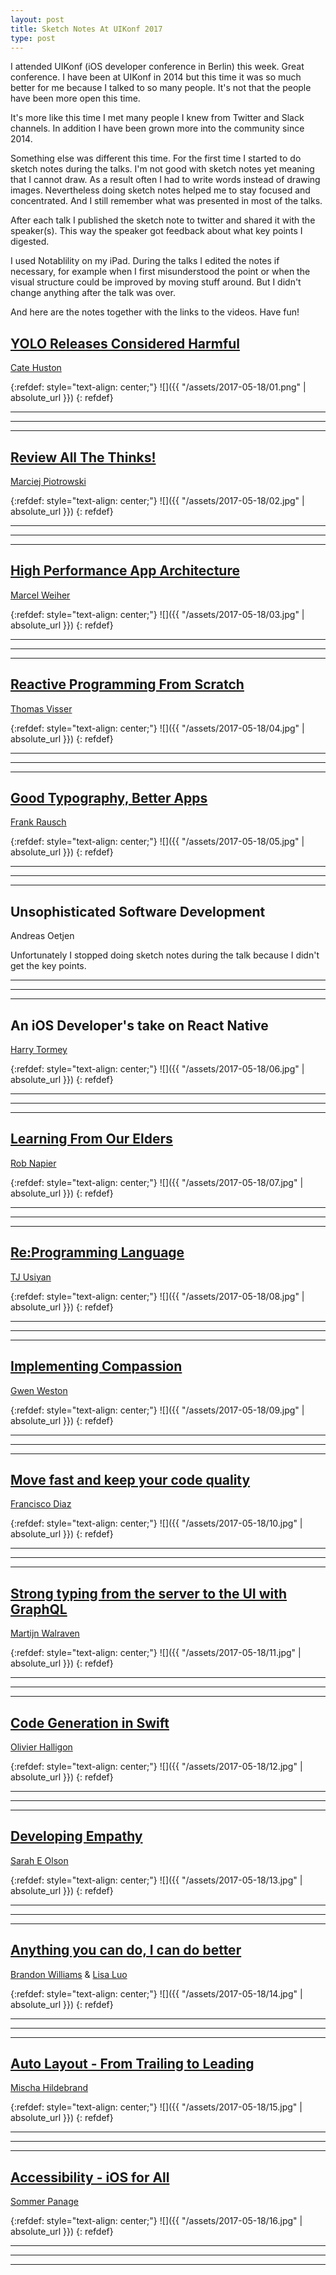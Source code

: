 ```yaml
---
layout: post
title: Sketch Notes At UIKonf 2017
type: post
---
```

I attended UIKonf (iOS developer conference in Berlin) this week. Great conference. I have been at UIKonf in 2014 but this time it was so much better for me because I talked to so many people. It's not that the people have been more open this time.

It's more like this time I met many people I knew from Twitter and Slack channels. In addition I have been grown more into the community since 2014.

Something else was different this time. For the first time I started to do sketch notes during the talks. I'm not good with sketch notes yet meaning that I cannot draw. As a result often I had to write words instead of drawing images. Nevertheless doing sketch notes helped me to stay focused and concentrated. And I still remember what was presented in most of the talks.

After each talk I published the sketch note to twitter and shared it with the speaker(s). This way the speaker got feedback about what key points I digested.
<!--more-->
I used Notablility on my iPad. During the talks I edited the notes if necessary, for example when I first misunderstood the point or when the visual structure could be improved by moving stuff around. But I didn't change anything after the talk was over.

And here are the notes together with the links to the videos. Have fun!

## [YOLO Releases Considered Harmful](https://youtu.be/7DIVDzHtL2c)
[Cate Huston](https://twitter.com/catehstn)

{:refdef: style="text-align: center;"}
![]({{ "/assets/2017-05-18/01.png" | absolute_url }})
{: refdef}

---

---

---

## [Review All The Thinks!](https://youtu.be/KRVdrwxIszU)
[Marciej Piotrowski](https://twitter.com/paciej00)

{:refdef: style="text-align: center;"}
![]({{ "/assets/2017-05-18/02.jpg" | absolute_url }})
{: refdef}

---

---

---

## [High Performance App Architecture](https://youtu.be/kHG_zw75SjE)
[Marcel Weiher](https://twitter.com/mpweiher)

{:refdef: style="text-align: center;"}
![]({{ "/assets/2017-05-18/03.jpg" | absolute_url }})
{: refdef}

---

---

---

## [Reactive Programming From Scratch](https://youtu.be/sEQiMCiMgpc)
[Thomas Visser](https://mobile.twitter.com/thomvis)

{:refdef: style="text-align: center;"}
![]({{ "/assets/2017-05-18/04.jpg" | absolute_url }})
{: refdef}

---

---

---

## [Good Typography, Better Apps](https://youtu.be/YM2Nj691PMo)
[Frank Rausch](https://mobile.twitter.com/frankrausch)

{:refdef: style="text-align: center;"}
![]({{ "/assets/2017-05-18/05.jpg" | absolute_url }})
{: refdef}

---

---

---

## Unsophisticated Software Development
Andreas Oetjen

Unfortunately I stopped doing sketch notes during the talk because I didn't get the key points.

---

---

---

## An iOS Developer's take on React Native
[Harry Tormey](https://twitter.com/htormey)

{:refdef: style="text-align: center;"}
![]({{ "/assets/2017-05-18/06.jpg" | absolute_url }})
{: refdef}

---

---

---

## [Learning From Our Elders](https://youtu.be/c3Kg3c8vqsc)
[Rob Napier](https://mobile.twitter.com/cocoaphony)

{:refdef: style="text-align: center;"}
![]({{ "/assets/2017-05-18/07.jpg" | absolute_url }})
{: refdef}

---

---

---

## [Re:Programming Language](https://youtu.be/naAR9qxVOxc)
[TJ Usiyan](https://mobile.twitter.com/griotspeak)

{:refdef: style="text-align: center;"}
![]({{ "/assets/2017-05-18/08.jpg" | absolute_url }})
{: refdef}

---

---

---

## [Implementing Compassion](https://youtu.be/8YgN9XWE_dY)
[Gwen Weston](https://mobile.twitter.com/purpleyay)

{:refdef: style="text-align: center;"}
![]({{ "/assets/2017-05-18/09.jpg" | absolute_url }})
{: refdef}

---

---

---

## [Move fast and keep your code quality](https://youtu.be/gsLoUN7jyNs)
[Francisco Diaz](https://mobile.twitter.com/fco_diaz)

{:refdef: style="text-align: center;"}
![]({{ "/assets/2017-05-18/10.jpg" | absolute_url }})
{: refdef}

---

---

---

## [Strong typing from the server to the UI with GraphQL](https://youtu.be/MGHwJ-dH2Os)
[Martijn Walraven](https://mobile.twitter.com/martijnwalraven)

{:refdef: style="text-align: center;"}
![]({{ "/assets/2017-05-18/11.jpg" | absolute_url }})
{: refdef}

---

---

---

## [Code Generation in Swift](https://youtu.be/x_viZfIe8tY)
[Olivier Halligon](https://mobile.twitter.com/aligatr)

{:refdef: style="text-align: center;"}
![]({{ "/assets/2017-05-18/12.jpg" | absolute_url }})
{: refdef}

---

---

---

## [Developing Empathy](https://youtu.be/PUJxodCM6Sg)
[Sarah E Olson](https://mobile.twitter.com/saraheolson)

{:refdef: style="text-align: center;"}
![]({{ "/assets/2017-05-18/13.jpg" | absolute_url }})
{: refdef}

---

---

---

## [Anything you can do, I can do better](https://youtu.be/_DuGaAkQSnM)
[Brandon Williams](https://mobile.twitter.com/mbrandonw) & [Lisa Luo](https://mobile.twitter.com/luoser)

{:refdef: style="text-align: center;"}
![]({{ "/assets/2017-05-18/14.jpg" | absolute_url }})
{: refdef}

---

---

---

## [Auto Layout - From Trailing to Leading](https://youtu.be/xjArhdrqAn8)
[Mischa Hildebrand](https://mobile.twitter.com/DerHildebrand)

{:refdef: style="text-align: center;"}
![]({{ "/assets/2017-05-18/15.jpg" | absolute_url }})
{: refdef}

---

---

---

## [Accessibility - iOS for All](https://youtu.be/G01Ac5njNSs)
[Sommer Panage](https://twitter.com/sommer)

{:refdef: style="text-align: center;"}
![]({{ "/assets/2017-05-18/16.jpg" | absolute_url }})
{: refdef}

---

---

---
